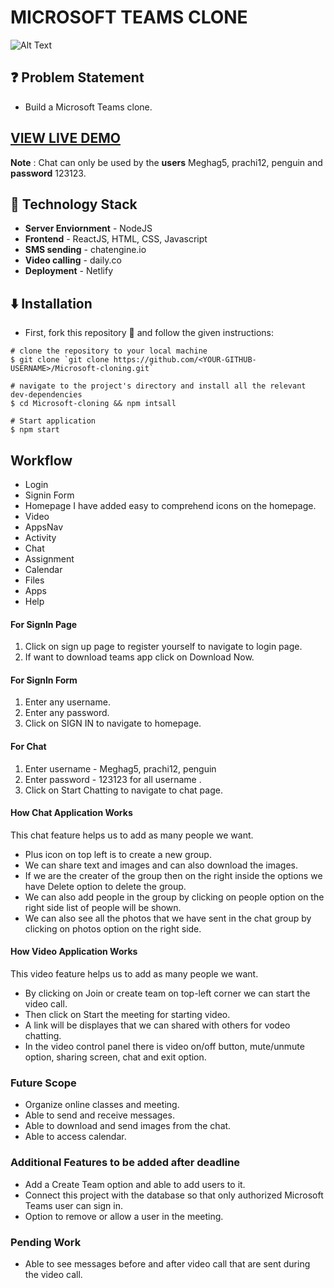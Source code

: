 # MICROSOFT TEAMS CLONE

![Alt Text](https://media.giphy.com/media/eNxQ3VOruZljtvhQM5/giphy.gif)

## ❓ Problem Statement

- Build a Microsoft Teams clone.

## [VIEW LIVE DEMO](https://microsoft-teams-clone-mg.netlify.app/)

**Note** : Chat can only be used by the **users** Meghag5, prachi12, penguin and **password** 123123.

## 🚧 Technology Stack

- **Server Enviornment** - NodeJS
- **Frontend** - ReactJS, HTML, CSS, Javascript
- **SMS sending** - chatengine.io
- **Video calling** - daily.co
- **Deployment** - Netlify

## ⬇️ Installation

- First, fork this repository 🍴 and follow the given instructions:

```
# clone the repository to your local machine
$ git clone `git clone https://github.com/<YOUR-GITHUB-USERNAME>/Microsoft-cloning.git`

# navigate to the project's directory and install all the relevant dev-dependencies
$ cd Microsoft-cloning && npm intsall

# Start application
$ npm start
```

## Workflow

- Login
- Signin Form
- Homepage
  I have added easy to comprehend icons on the homepage.
- Video
- AppsNav
- Activity
- Chat
- Assignment
- Calendar
- Files
- Apps
- Help

#### For SignIn Page

1. Click on sign up page to register yourself to navigate to login page.
2. If want to download teams app click on Download Now.

#### For SignIn Form

1. Enter any username.
2. Enter any password.
3. Click on SIGN IN to navigate to homepage.

#### For Chat

1. Enter username - Meghag5, prachi12, penguin
2. Enter password - 123123 for all username .
3. Click on Start Chatting to navigate to chat page.

#### How Chat Application Works

This chat feature helps us to add as many people we want.

- Plus icon on top left is to create a new group.
- We can share text and images and can also download the images.
- If we are the creater of the group then on the right inside the options we have Delete option to delete the group.
- We can also add people in the group by clicking on people option on the right side list of people will be shown.
- We can also see all the photos that we have sent in the chat group by clicking on photos option on the right side.

#### How Video Application Works

This video feature helps us to add as many people we want.

- By clicking on Join or create team on top-left corner we can start the video call.
- Then click on Start the meeting for starting video.
- A link will be displayes that we can shared with others for vodeo chatting.
- In the video control panel there is video on/off button, mute/unmute option, sharing screen, chat and exit option.

### Future Scope

- Organize online classes and meeting.
- Able to send and receive messages.
- Able to download and send images from the chat.
- Able to access calendar.

### Additional Features to be added after deadline

- Add a Create Team option and able to add users to it.
- Connect this project with the database so that only authorized Microsoft Teams user can sign in.
- Option to remove or allow a user in the meeting.

### Pending Work

- Able to see messages before and after video call that are sent during the video call.
